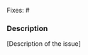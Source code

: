
<!--

Please summarize the Pull Request in the title, and then use the template below to fill out the details.

-->

Fixes: #

### Description

[Description of the issue]
